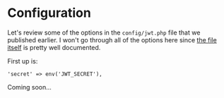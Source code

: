 # Configuration

Let's review some of the options in the `config/jwt.php` file that we published earlier.
I won't go through all of the options here since [the file itself](https://github.com/jesusalcdesigns/jwt-auth/blob/1.0.0-beta.2/config/config.php) is pretty well documented.

First up is:

```
'secret' => env('JWT_SECRET'),
```

Coming soon...
